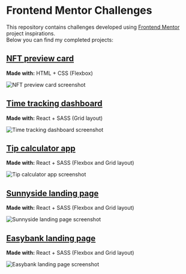 # Frontend Mentor Challenges

This repository contains challenges developed using [Frontend Mentor](https://www.frontendmentor.io) project inspirations.   
Below you can find my completed projects:

## [NFT preview card](https://github.com/danilovilhena/frontend-mentor-challenges/tree/main/nft-preview-card)
**Made with:** HTML + CSS (Flexbox)    

![NFT preview card screenshot](https://user-images.githubusercontent.com/54288190/142728978-ce06523e-29ac-4d3c-88b3-cc6fb477e316.png)

## [Time tracking dashboard](https://github.com/danilovilhena/frontend-mentor-challenges/tree/main/time-tracking-dashboard)
**Made with:** React + SASS (Grid layout)    

![Time tracking dashboard screenshot](https://user-images.githubusercontent.com/54288190/142954162-a1c4908c-6208-4d48-bba3-1e6a780b3aa2.png)

## [Tip calculator app](https://github.com/danilovilhena/frontend-mentor-challenges/tree/main/tip-calculator)
**Made with:** React + SASS (Flexbox and Grid layout)    

![Tip calculator app screenshot](https://user-images.githubusercontent.com/54288190/143065128-759bf414-9afd-42e3-acc1-0e06ab37e399.png)

## [Sunnyside landing page](https://github.com/danilovilhena/frontend-mentor-challenges/tree/main/sunnyside-landing-page)
**Made with:** React + SASS (Flexbox and Grid layout)    

![Sunnyside landing page screenshot](https://user-images.githubusercontent.com/54288190/143366725-84f84b97-253f-4521-943a-88fc0da1e456.png)

## [Easybank landing page](https://github.com/danilovilhena/frontend-mentor-challenges/tree/main/easybank-landing-page)
**Made with:** React + SASS (Flexbox and Grid layout)    

![Easybank landing page screenshot](https://user-images.githubusercontent.com/54288190/143667504-d3c798cc-55b6-4666-911e-e522eb8c9090.png)

